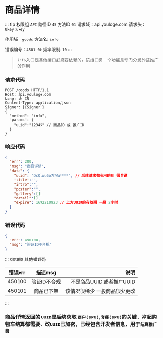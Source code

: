 # 商品详情
::: tip 权限组 `API` 路径ID `45` 方法ID `01`
请求域：api.youloge.com 请求头：`Ukey:ukey`

作用域：`goods`  方法名: `info`

错误编号：`4501 00` 频率限制: `10` 
:::

> `info`入口是其他接口必须要依赖的，该接口另一个功能是专门分发外链推广的作用


### 请求代码 
``` http
POST /goods HTTP/1.1
Host: api.youloge.com
Lang: zh-CN
Content-Type: application/json
Signer: {{Signer}}
{
  "method": "info",
  "params": {
    "uuid":"12345" // 商品ID 或 推广ID
  }
}
```
### 响应代码
``` json
{
  "err": 200,
  "msg": "商品详情",
  "data": {
    "uuid": "DcQlwu6o7hWu****", // 后续请求都会用的到 很关键
    "title":"",
    "intro":"",
    "poster":"",
    "gallery":[],
    "detail":[],
    "expire": 1692210923 // 上方UUID的有效期 一般 2小时
  }
}
```
### 错误代码
``` json
{
  "err": 450100,
  "msg": "验证ID不合规"
}
```

::: details 其他错误码

| 错误err        |      描述msg      |  说明 |
| ------------- | :-----------: | ----: |
| 450100      | 验证ID不合规 | 不是商品UUID 或者推广UUID |
| 450101      | 商品已下架 | 该情况很稀少 一般商品很少更改 |
:::




### 商品详情返回的 `UUID`是后续获取 `商户(SPU)`,`套餐(SPU)`的关键，掉起购物车结算都需要，改`UUID`已加密，已经包含开发者信息，用于`结算推广费`

